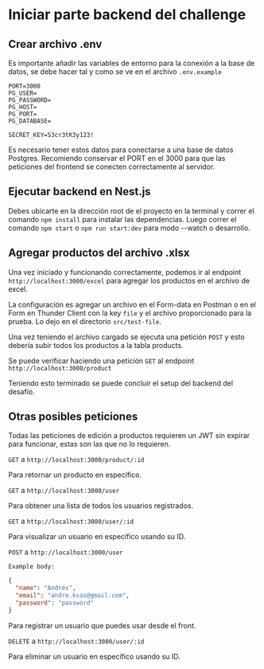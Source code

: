 # Iniciar parte backend del challenge

## Crear archivo .env
Es importante añadir las variables de entorno para la conexión a la base de datos, se debe hacer tal y como se ve en el archivo `.env.example`
```.env
PORT=3000
PG_USER=
PG_PASSWORD=
PG_HOST=
PG_PORT=
PG_DATABASE=

SECRET_KEY=S3cr3tK3y123!
```
Es necesario tener estos datos para conectarse a una base de datos Postgres.
Recomiendo conservar el PORT en el 3000 para que las peticiones del frontend se conecten correctamente al servidor.

## Ejecutar backend en Nest.js
Debes ubicarte en la dirección root de el proyecto en la terminal y correr el comando `npm install` para instalar las dependencias. Luego correr el comando `npm start` o `npm run start:dev` para modo --watch o desarrollo.

## Agregar productos del archivo .xlsx
Una vez iniciado y funcionando correctamente, podemos ir al endpoint `http://localhost:3000/excel` para agregar los productos en el archivo de excel.

La configuración es agregar un archivo en el Form-data en Postman o en el Form en Thunder Client con la key `file` y el archivo proporcionado para la prueba. Lo dejo en el directorio `src/test-file`.

Una vez teniendo el archivo cargado se ejecuta una petición `POST` y esto debería subir todos los productos a la tabla products.

Se puede verificar haciendo una petición `GET` al endpoint `http://localhost:3000/product`

Teniendo esto terminado se puede concluir el setup del backend del desafío.

## Otras posibles peticiones
Todas las peticiones de edición a productos requieren un JWT sin expirar para funcionar, estas son las que no lo requieren.

`GET` a `http://localhost:3000/product/:id`

Para retornar un producto en específico.


`GET` a `http://localhost:3000/user`

Para obtener una lista de todos los usuarios registrados.

`GET` a `http://localhost:3000/user/:id`

Para visualizar un usuario en específico usando su ID.

`POST` a `http://localhost:3000/user`

`Example body:`
```json
{
  "name": "Andrés",
  "email": "andre.ksas@gmail.com",
  "password": "password"
}
```
Para registrar un usuario que puedes usar desde el front.

`DELETE` a `http://localhost:3000/user/:id`

Para eliminar un usuario en específico usando su ID.